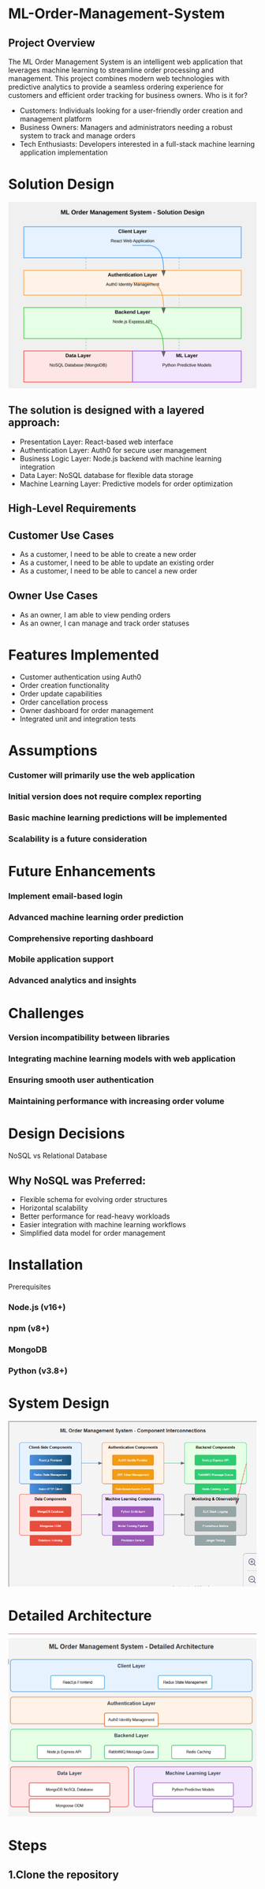 # ML-Order-Management-System

## Project Overview
The ML Order Management System is an intelligent web application that leverages machine learning to streamline order processing and management. This project combines modern web technologies with predictive analytics to provide a seamless ordering experience for customers and efficient order tracking for business owners.
Who is it for?

* Customers: Individuals looking for a user-friendly order creation and management platform
* Business Owners: Managers and administrators needing a robust system to track and manage orders
* Tech Enthusiasts: Developers interested in a full-stack machine learning application implementation

# Solution Design

![Solution Design](solution-design.svg)











## The solution is designed with a layered approach:

* Presentation Layer: React-based web interface
* Authentication Layer: Auth0 for secure user management
* Business Logic Layer: Node.js backend with machine learning integration
* Data Layer: NoSQL database for flexible data storage
* Machine Learning Layer: Predictive models for order optimization

## High-Level Requirements
## Customer Use Cases

* As a customer, I need to be able to create a new order
* As a customer, I need to be able to update an existing order
* As a customer, I need to be able to cancel a new order

## Owner Use Cases

* As an owner, I am able to view pending orders
* As an owner, I can manage and track order statuses

# Features Implemented

 * Customer authentication using Auth0
 * Order creation functionality
 * Order update capabilities
 * Order cancellation process
 * Owner dashboard for order management
 * Integrated unit and integration tests

# Assumptions

### Customer will primarily use the web application
### Initial version does not require complex reporting
### Basic machine learning predictions will be implemented
### Scalability is a future consideration

# Future Enhancements

### Implement email-based login
### Advanced machine learning order prediction
### Comprehensive reporting dashboard
### Mobile application support
### Advanced analytics and insights

# Challenges

### Version incompatibility between libraries
### Integrating machine learning models with web application
### Ensuring smooth user authentication
### Maintaining performance with increasing order volume

# Design Decisions
NoSQL vs Relational Database

## Why NoSQL was Preferred:

* Flexible schema for evolving order structures
* Horizontal scalability
* Better performance for read-heavy workloads
* Easier integration with machine learning workflows
* Simplified data model for order management

# Installation
Prerequisites

### Node.js (v16+)
### npm (v8+)
### MongoDB
### Python (v3.8+)


# System Design 

![System Design](system-design.png)


# Detailed Architecture

![detailed architecture](detailed-architecture.png)










# Steps

## 1.Clone the repository



